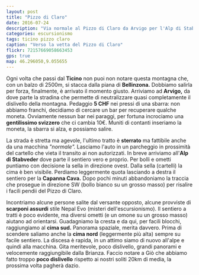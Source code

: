 ```yaml
---
layout: post
title: "Pizzo di Claro"
date: 2016-07-24
description: "Via normale al Pizzo di Claro da Arvigo per l'Alp di Stabveder"
categories: escursionismo
tags: ticino pizzo claro
caption: "Verso la vetta del Pizzo di Claro"
flickr: 72157669058663453
gps: true
map: 46.296050,9.055655
---
```


Ogni volta che passi dal **Ticino** non puoi non notare questa montagna che, con un balzo di 2500m, si stacca dalla piana di **Bellinzona.** Dobbiamo salirla per forza, finalmente, è arrivato il momento giusto. Arriviamo ad **Arvigo,** da dove parte la stradina che permette di neutralizzare quasi completamente il dislivello della montagna. Pedaggio **5 CHF** nei pressi di una sbarra: non abbiamo franchi, decidiamo di cercare un bar per recuperare qualche moneta. Ovviamente nessun bar nei paraggi, per fortuna incrociamo una **gentilissimo svizzero** che ci cambia 10€. Muniti di contanti inseriamo la moneta, la sbarra si alza, e possiamo salire.

La strada è stretta ma agevole, l'ultimo tratto è **sterrato** ma fattibile anche da una macchina *"normale".* Lasciamo l'auto in un parcheggio in prossimità del cartello che vieta il transito ai non autorizzati. In breve arriviamo all'**Alp di Stabveder** dove parte il sentiero vero e proprio. Per bolli e ometti puntiamo con decisione la sella in direzione ovest. Dalla sella (cartelli) la cima è ben visibile. Perdiamo leggermente quota lasciando a destra il sentiero per la **Capanna Cava.** Dopo pochi minuti abbandoniamo la traccia che prosegue in direzione SW (bollo bianco su un grosso masso) per risalire i facili pendii del Pizzo di Claro. 

Incontriamo alcune persone salite dal versante opposto, alcune provviste di **scarponi assurdi** stile Nepal Evo (misteri dell'escursionismo). Il sentiero a tratti è poco evidente, ma diversi ometti (e un omone su un grosso masso) aiutano ad orientarsi. Guadagniamo la cresta e da qui, per facili blocchi, raggiungiamo al **cima sud.** Panorama spaziale, merita davvero. Prima di scendere saliamo anche la **cima nord** (leggermente più alta) sempre su facile sentiero. La discesa è rapida, in un attimo siamo di nuovo all'alpe e quindi alla macchina. Gita meritevole, poco dislivello, grandi panorami e velocemente raggiungibile dalla Brianza. Faccio notare a Giò che abbiamo fatto troppo **poco dislivello** rispetto ai nostri soliti 20km di media, la prossima volta pagherà dazio.

